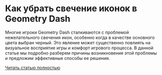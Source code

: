 # Как убрать свечение иконок в Geometry Dash



Многие игроки Geometry Dash сталкиваются с проблемой нежелательного свечения икон, особенно когда в качестве основного цвета выбран черный. Это явление может существенно повлиять на визуальное восприятие игры и комфорт игрового процесса. В данной статье мы подробно разберем причины возникновения этой проблемы и предложим эффективные способы ее решения.

[Читать статью полностью](https://xyberbara.com/gaming/glow-on-icons/)
